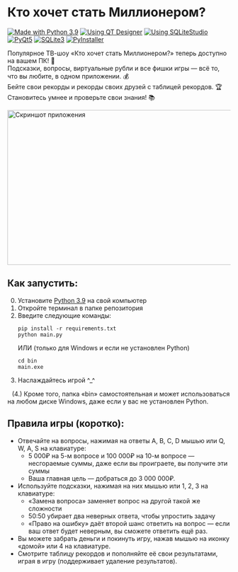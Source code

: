 # Кто хочет стать Миллионером?
[![Made with Python 3.9](https://img.shields.io/badge/Made_with-Python_3.9-%23336E9E)][1]   [![Using QT Designer](https://img.shields.io/badge/Using-QT_Designer-%2325AF37)][2]   [![Using SQLiteStudio](https://img.shields.io/badge/Using-SQLiteStudio-%23337CCF)][3]<br/>
[![PyQt5](https://img.shields.io/badge/PyQt5-%2340CD52)][4]   [![SQLite3](https://img.shields.io/badge/SQLite3-%23107FCB)][5]   [![PyInstaller](https://img.shields.io/badge/PyInstaller-%23FFEB5E)][6]

Популярное ТВ-шоу «Кто хочет стать Миллионером?» теперь доступно на вашем ПК! 💙<br>Подсказки, вопросы, виртуальные рубли и все фишки игры — всё то, что вы любите, в одном приложении. 💰<br>Бейте свои рекорды и рекорды своих друзей с таблицей рекордов. 🏆<br>Становитесь умнее и проверьте свои знания! 📚

<img src='https://user-images.githubusercontent.com/22418658/174429377-64ba6964-35cc-4dfc-9690-b3812e091299.png' alt='Скриншот приложения' height='350' width='520'>

## Как запустить:

0. Установите [Python 3.9][1] на свой компьютер
1. Откройте терминал в папке репозитория
2. Введите следующие команды:
    ```batch
    pip install -r requirements.txt
    python main.py
    ```
    ИЛИ (только для Windows и если не установлен Python)
    ```batch
    cd bin
    main.exe
    ```
3. Наслаждайтесь игрой ^_^

⠀(4.) Кроме того, папка «bin» самостоятельная и может использоваться на любом диске Windows, даже если у вас не установлен Python.

## Правила игры (коротко):

- Отвечайте на вопросы, нажимая на ответы A, B, C, D мышью или Q, W, A, S на клавиатуре:
    - 5 000₽ на 5-м вопросе и 100 000₽ на 10-м вопросе — несгораемые суммы, даже если вы проиграете, вы получите эти суммы
    - Ваша главная цель — добраться до 3 000 000₽.
- Используйте подсказки, нажимая на них мышью или 1, 2, 3 на клавиатуре:
    - «Замена вопроса» заменяет вопрос на другой такой же сложности
    - 50:50 убирает два неверных ответа, чтобы упростить задачу
    - «Право на ошибку» даёт второй шанс ответить на вопрос — если ваш ответ будет неверным, вы сможете ответить ещё раз. 
- Вы можете забрать деньги и покинуть игру, нажав мышью на иконку «домой» или 4 на клавиатуре.
- Смотрите таблицу рекордов и пополняйте её свои результатами, играя в игру (поддерживает удаление результатов).


[1]: https://www.python.org/downloads/release/python-3913/
[2]: https://doc.qt.io/qt-5/qtdesigner-manual.html
[3]: https://sqlitestudio.pl
[4]: https://pypi.org/project/PyQt5
[5]: https://www.sqlite.org
[6]: https://www.pyinstaller.org
